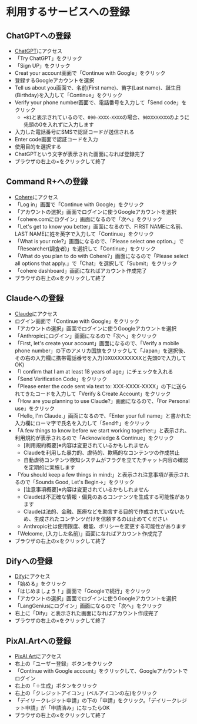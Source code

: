 # 利用するサービスへの登録

## ChatGPTへの登録

- [ChatGPT](https://openai.com/blog/chatgpt)にアクセス
- 「Try ChatGPT」をクリック
- 「Sign UP」をクリック
- Creat your account画面で「Continue with Google」をクリック
- 登録するGoogleアカウントを選択
- Tell us about you画面で、名前(First name)、苗字(Last name)、誕生日(Birthday)を入力して「Continue」をクリック
- Verify your phone number画面で、電話番号を入力して「Send code」をクリック
  - `+81`と表示されているので、`090-XXXX-XXXX`の場合、`90XXXXXXXX`のように先頭の0を入れずに入力します
- 入力した電話番号にSMSで認証コードが送信される
- Enter code画面で認証コードを入力
- 使用目的を選択する
- ChatGPTという文字が表示された画面になれば登録完了
- ブラウザの右上の×をクリックして終了

## Command R+への登録

- [Cohere](https://dashboard.cohere.com/)にアクセス
- 「Log in」画面で「Continue with Google」をクリック
- 「アカウントの選択」画面でログインに使うGoogleアカウントを選択
- 「cohere.comにログイン」画面になるので「次へ」をクリック
- 「Let's get to know you better」画面になるので、FIRST NAMEに名前、LAST NAMEに姓を英字で入力して「Continue」をクリック
- 「What is your role?」画面になるので、「Please select one option.」で「Researcher(調査者)」を選択して「Continue」をクリック
- 「What do you plan to do with Cohere?」画面になるので「Please select all options that apply.」で「Chat」を選択して「Submit」をクリック
- 「cohere dashboard」画面になればアカウント作成完了
- ブラウザの右上の×をクリックして終了

## Claudeへの登録

- [Claude](https://claude.ai/)にアクセス
- ログイン画面で「Continue with Google」をクリック
- 「アカウントの選択」画面でログインに使うGoogleアカウントを選択
- 「Anthropicにログイン」画面になるので「次へ」をクリック
- 「First, let's create your account」画面になるので、「Verify a mobile phone number」の下のアメリカ国旗をクリックして「Japan」を選択後、その右の入力欄に携帯電話番号を入力(0X0XXXXXXXXと先頭0で入力してOK)
- 「I confirm that I am at least 18 years of age」にチェックを入れる
- 「Send Verification Code」をクリック
- 「Please enter the code sent via text to: XXX-XXXX-XXXX」の下に送られてきたコードを入力して「Verify & Create Account」をクリック
- 「How are you planning to use Claude?」画面になるので、「For Personal use」をクリック
- 「Hello, I'm Claude.」画面になるので、「Enter your full name」と書かれた入力欄にローマ字で氏名を入力して「Send↑」をクリック
- 「A few things to know before we start working together:」と表示され、利用規約が表示されるので「Acknowledge & Continue」をクリック
  - [利用規約概要]※内容は変更されているかもしれません
  - Claudeを利用した暴力的、虐待的、欺瞞的なコンテンツの作成禁止
  - 自動虐待コンテンツ検知システムがフラグを立てたチャット内容の確認を定期的に実施します
- 「You should keep a few things in mind:」と表示され注意事項が表示されるので「Sounds Good, Let's Begin→」をクリック
  - [注意事項概要]※内容は変更されているかもしれません
  - Claudeは不正確な情報・偏見のあるコンテンツを生成する可能性があります
  - Claudeは法的、金融、医療などを助言する目的で作成されていないため、生成されたコンテンツだけを信頼するのは止めてください
  - Anthropic社は使用限度、機能、ポリシーを変更する可能性があります
- 「Welcome, (入力した名前)」画面になればアカウント作成完了
- ブラウザの右上の×をクリックして終了

## Difyへの登録

- [Dify](https://dify.ai/jp)にアクセス
- 「始める」をクリック
- 「はじめましょう！」画面で「Googleで続行」をクリック
- 「アカウントの選択」画面でログインに使うGoogleアカウントを選択
- 「LangGeniusにログイン」画面になるので「次へ」をクリック
- 右上に「Dify」と表示された画面になればアカウント作成完了
- ブラウザの右上の×をクリックして終了

## PixAI.Artへの登録

- [PixAI.Art](https://pixai.art/)にアクセス
- 右上の「ユーザー登録」ボタンをクリック
- 「Continue with Google account」をクリックして、Googleアカウントでログイン
- 右上の「＋生成」ボタンをクリック
- 右上の「クレジットアイコン」(ベルアイコンの左)をクリック
- 「デイリークレジット申請」の下の「申請」をクリック。「デイリークレジット申請」が「申請済み」になったらOK
- ブラウザの右上の×をクリックして終了


